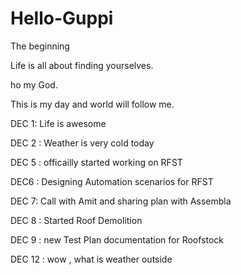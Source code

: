 # Hello-Guppi
The beginning 

Life is all about finding yourselves. 

ho my God.

This is my day and world will follow me.


DEC 1: Life is awesome

DEC 2 : Weather is very cold today 


DEC 5 : officailly started working on RFST


DEC6 : Designing Automation scenarios for RFST



DEC 7: Call with Amit and sharing plan with Assembla

DEC 8 : Started Roof Demolition 

DEC 9 : new Test Plan documentation for Roofstock

DEC 12 : wow , what is weather outside 
